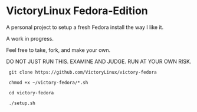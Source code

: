 # VictoryLinux Fedora-Edition

A personal project to setup a fresh Fedora install the way I like it. 

A work in progress.

Feel free to take, fork, and make your own.

DO NOT JUST RUN THIS. EXAMINE AND JUDGE. RUN AT YOUR OWN RISK.

     git clone https://github.com/VictoryLinux/victory-fedora
     
     chmod +x ~/victory-fedora/*.sh 

     cd victory-fedora
     
     ./setup.sh
